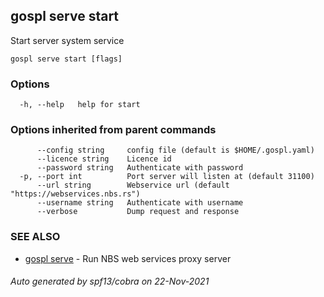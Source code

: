 ## gospl serve start

Start server system service

```
gospl serve start [flags]
```

### Options

```
  -h, --help   help for start
```

### Options inherited from parent commands

```
      --config string     config file (default is $HOME/.gospl.yaml)
      --licence string    Licence id
      --password string   Authenticate with password
  -p, --port int          Port server will listen at (default 31100)
      --url string        Webservice url (default "https://webservices.nbs.rs")
      --username string   Authenticate with username
      --verbose           Dump request and response
```

### SEE ALSO

* [gospl serve](gospl_serve.md)	 - Run NBS web services proxy server

###### Auto generated by spf13/cobra on 22-Nov-2021

